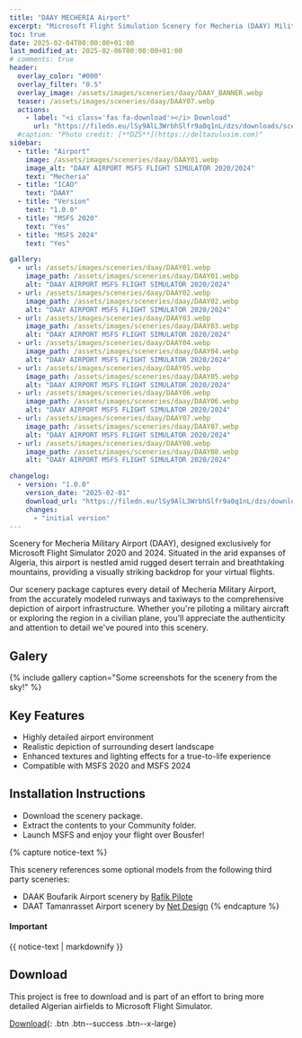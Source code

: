 ```yaml
---
title: "DAAY MECHERIA Airport"
excerpt: "Microsoft Flight Simulation Scenery for Mecheria (DAAY) Military Airport for MSFS2020 & MSFS2024"
toc: true
date: 2025-02-04T00:00:00+01:00
last_modified_at: 2025-02-06T00:00:00+01:00
# comments: true
header:
  overlay_color: "#000"
  overlay_filter: "0.5"
  overlay_image: /assets/images/sceneries/daay/DAAY_BANNER.webp
  teaser: /assets/images/sceneries/daay/DAAY07.webp
  actions:
    - label: "<i class='fas fa-download'></i> Download"
      url: "https://filedn.eu/lSy9AlL3WrbhSlfr9a0q1nL/dzs/downloads/sceneries/dzs-airport-daay-mecheria/V1.0.0/dzs-airport-daay-mecheria.zip"
  #caption: "Photo credit: [**DZS**](https://deltazulusim.com)"
sidebar:
  - title: "Airport"
    image: /assets/images/sceneries/daay/DAAY01.webp
    image_alt: "DAAY AIRPORT MSFS FLIGHT SIMULATOR 2020/2024"
    text: "Mecheria"
  - title: "ICAO"
    text: "DAAY"
  - title: "Version"
    text: "1.0.0"
  - title: "MSFS 2020"
    text: "Yes"
  - title: "MSFS 2024"
    text: "Yes"

gallery:
  - url: /assets/images/sceneries/daay/DAAY01.webp
    image_path: /assets/images/sceneries/daay/DAAY01.webp
    alt: "DAAY AIRPORT MSFS FLIGHT SIMULATOR 2020/2024"
  - url: /assets/images/sceneries/daay/DAAY02.webp
    image_path: /assets/images/sceneries/daay/DAAY02.webp
    alt: "DAAY AIRPORT MSFS FLIGHT SIMULATOR 2020/2024"
  - url: /assets/images/sceneries/daay/DAAY03.webp
    image_path: /assets/images/sceneries/daay/DAAY03.webp
    alt: "DAAY AIRPORT MSFS FLIGHT SIMULATOR 2020/2024"
  - url: /assets/images/sceneries/daay/DAAY04.webp
    image_path: /assets/images/sceneries/daay/DAAY04.webp
    alt: "DAAY AIRPORT MSFS FLIGHT SIMULATOR 2020/2024"
  - url: /assets/images/sceneries/daay/DAAY05.webp
    image_path: /assets/images/sceneries/daay/DAAY05.webp
    alt: "DAAY AIRPORT MSFS FLIGHT SIMULATOR 2020/2024"
  - url: /assets/images/sceneries/daay/DAAY06.webp
    image_path: /assets/images/sceneries/daay/DAAY06.webp
    alt: "DAAY AIRPORT MSFS FLIGHT SIMULATOR 2020/2024"
  - url: /assets/images/sceneries/daay/DAAY07.webp
    image_path: /assets/images/sceneries/daay/DAAY07.webp
    alt: "DAAY AIRPORT MSFS FLIGHT SIMULATOR 2020/2024"
  - url: /assets/images/sceneries/daay/DAAY08.webp
    image_path: /assets/images/sceneries/daay/DAAY08.webp
    alt: "DAAY AIRPORT MSFS FLIGHT SIMULATOR 2020/2024"

changelog:
  - version: "1.0.0"
    version_date: "2025-02-01"
    download_url: "https://filedn.eu/lSy9AlL3WrbhSlfr9a0q1nL/dzs/downloads/sceneries/dzs-airport-daay-mecheria/V1.0.0/dzs-airport-daay-mecheria.zip"
    changes:
      - "initial version"
---
```


Scenery for Mecheria Military Airport (DAAY), designed exclusively for Microsoft Flight Simulator 2020 and 2024. Situated in the arid expanses of Algeria, this airport is nestled amid rugged desert terrain and breathtaking mountains, providing a visually striking backdrop for your virtual flights.

Our scenery package captures every detail of Mecheria Military Airport, from the accurately modeled runways and taxiways to the comprehensive depiction of airport infrastructure. Whether you're piloting a military aircraft or exploring the region in a civilian plane, you'll appreciate the authenticity and attention to detail we've poured into this scenery.

## Galery 
{% include gallery caption="Some screenshots for the scenery from the sky!" %}

## Key Features

- Highly detailed airport environment
- Realistic depiction of surrounding desert landscape
- Enhanced textures and lighting effects for a true-to-life experience
- Compatible with MSFS 2020 and MSFS 2024

## Installation Instructions
- Download the scenery package.
- Extract the contents to your Community folder.
- Launch MSFS and enjoy your flight over Bousfer!

{% capture notice-text %}

This scenery references some optional models from the following third party sceneries: 
* DAAK Boufarik Airport scenery by [Rafik Pilote](https://rafikpilote.e-monsite.com/pages/categorie-invisible/scenery-fs2020.html)
* DAAT Tamanrasset Airport scenery by [Net Design](https://contrail.shop/collections/msfs-regional-airports/products/daat-aguenar-tamanrasset-airport-msfs)
{% endcapture %}

<div class="notice--warning">
  <h4 class="no_toc">Important</h4>
  {{ notice-text | markdownify }}
</div>

## Download
This project is free to download and is part of an effort to bring more detailed Algerian airfields to Microsoft Flight Simulator.

[<i class='fas fa-download'></i> Download](https://filedn.eu/lSy9AlL3WrbhSlfr9a0q1nL/dzs/downloads/sceneries/dzs-airport-daay-mecheria/V1.0.0/dzs-airport-daay-mecheria.zip){: .btn .btn--success .btn--x-large}
